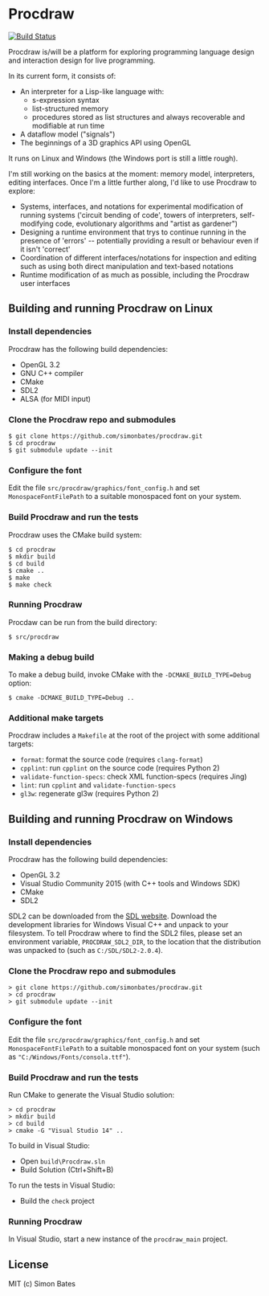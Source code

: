 Procdraw
========

[![Build Status](https://travis-ci.org/simonbates/procdraw.svg?branch=master)](https://travis-ci.org/simonbates/procdraw)

Procdraw is/will be a platform for exploring programming language
design and interaction design for live programming.

In its current form, it consists of:

* An interpreter for a Lisp-like language with:
    * s-expression syntax
    * list-structured memory
    * procedures stored as list structures and always recoverable and
      modifiable at run time
* A dataflow model ("signals")
* The beginnings of a 3D graphics API using OpenGL

It runs on Linux and Windows (the Windows port is still a little rough).

I'm still working on the basics at the moment: memory model,
interpreters, editing interfaces. Once I'm a little further along, I'd
like to use Procdraw to explore:

* Systems, interfaces, and notations for experimental modification of
  running systems ('circuit bending of code', towers of interpreters,
  self-modifying code, evolutionary algorithms and "artist as
  gardener")
* Designing a runtime environment that trys to continue running in the
  presence of 'errors' -- potentially providing a result or behaviour
  even if it isn't 'correct'
* Coordination of different interfaces/notations for inspection and
  editing such as using both direct manipulation and text-based
  notations
* Runtime modification of as much as possible, including the Procdraw
  user interfaces

Building and running Procdraw on Linux
--------------------------------------

### Install dependencies

Procdraw has the following build dependencies:

* OpenGL 3.2
* GNU C++ compiler
* CMake
* SDL2
* ALSA (for MIDI input)

### Clone the Procdraw repo and submodules

```
$ git clone https://github.com/simonbates/procdraw.git
$ cd procdraw
$ git submodule update --init
```
### Configure the font

Edit the file `src/procdraw/graphics/font_config.h` and set
`MonospaceFontFilePath` to a suitable monospaced font on your system.

### Build Procdraw and run the tests

Procdraw uses the CMake build system:

```
$ cd procdraw
$ mkdir build
$ cd build
$ cmake ..
$ make
$ make check
```

### Running Procdraw

Procdaw can be run from the build directory:

```
$ src/procdraw
```

### Making a debug build

To make a debug build, invoke CMake with the `-DCMAKE_BUILD_TYPE=Debug` option:

```
$ cmake -DCMAKE_BUILD_TYPE=Debug ..
```

### Additional make targets

Procdraw includes a `Makefile` at the root of the project with some
additional targets:

* `format`: format the source code (requires `clang-format`)
* `cpplint`: run `cpplint` on the source code (requires Python 2)
* `validate-function-specs`: check XML function-specs (requires Jing)
* `lint`: run `cpplint` and `validate-function-specs`
* `gl3w`: regenerate gl3w (requires Python 2)

Building and running Procdraw on Windows
----------------------------------------

### Install dependencies

Procdraw has the following build dependencies:

* OpenGL 3.2
* Visual Studio Community 2015 (with C++ tools and Windows SDK)
* CMake
* SDL2

SDL2 can be downloaded from the [SDL
website](https://www.libsdl.org/). Download the development libraries
for Windows Visual C++ and unpack to your filesystem. To tell Procdraw
where to find the SDL2 files, please set an environment variable,
`PROCDRAW_SDL2_DIR`, to the location that the distribution was
unpacked to (such as `C:/SDL/SDL2-2.0.4`).

### Clone the Procdraw repo and submodules

```
> git clone https://github.com/simonbates/procdraw.git
> cd procdraw
> git submodule update --init
```

### Configure the font

Edit the file `src/procdraw/graphics/font_config.h` and set
`MonospaceFontFilePath` to a suitable monospaced font on your system
(such as `"C:/Windows/Fonts/consola.ttf"`).

### Build Procdraw and run the tests

Run CMake to generate the Visual Studio solution:

```
> cd procdraw
> mkdir build
> cd build
> cmake -G "Visual Studio 14" ..
```

To build in Visual Studio:

- Open `build\Procdraw.sln`
- Build Solution (Ctrl+Shift+B)

To run the tests in Visual Studio:

- Build the `check` project

### Running Procdraw

In Visual Studio, start a new instance of the `procdraw_main` project.

License
-------

MIT (c) Simon Bates
